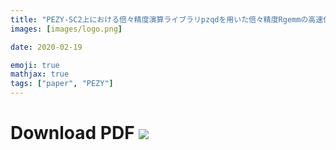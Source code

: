```yaml
---
title: "PEZY-SC2上における倍々精度演算ライブラリpzqdを用いた倍々精度Rgemmの高速化"
images: [images/logo.png]

date: 2020-02-19

emoji: true
mathjax: true
tags: ["paper", "PEZY"]
---
```


# Download PDF [![](https://storage.googleapis.com/numa_blog/etc/icon_pdf.png)][1] 

[1]: https://storage.googleapis.com/numa_blog/publications/HPC-167.pdf

